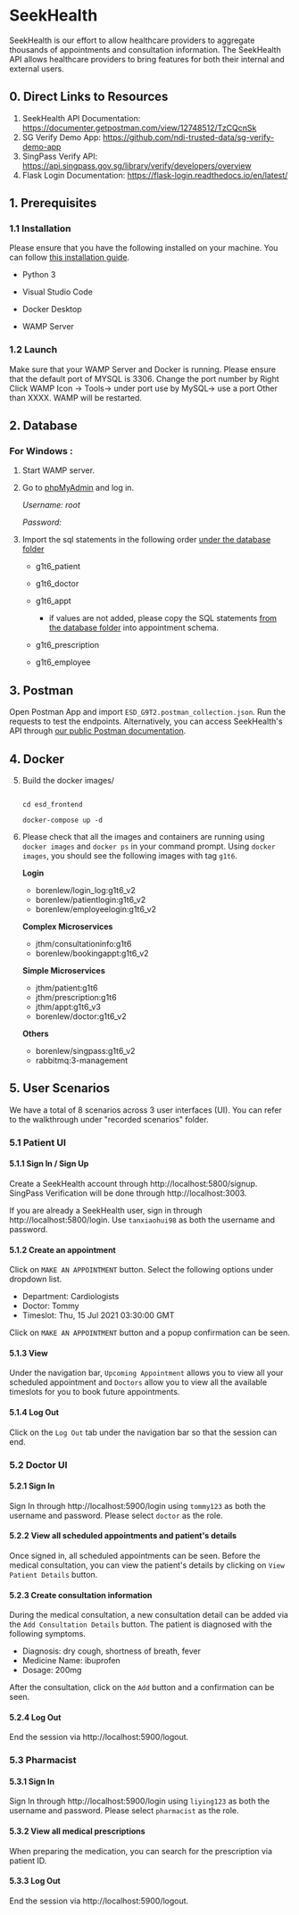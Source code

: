 # SeekHealth

SeekHealth is our effort to allow healthcare providers to aggregate thousands of appointments and consultation information. The SeekHealth API allows healthcare providers to bring features for both their internal and external users.

  

## 0. Direct Links to Resources

1. SeekHealth API Documentation: https://documenter.getpostman.com/view/12748512/TzCQcnSk
2. SG Verify Demo App: https://github.com/ndi-trusted-data/sg-verify-demo-app
3. SingPass Verify API: https://api.singpass.gov.sg/library/verify/developers/overview
4. Flask Login Documentation: https://flask-login.readthedocs.io/en/latest/ 

## 1. Prerequisites

### 1.1 Installation

Please ensure that you have the following installed on your machine. You can follow [this installation guide](https://docs.google.com/document/d/1hSqhVbgbclf-eOvBx5BQhaTJHxbUSUN4wZTrLNUMyUk/edit#heading=h.3l1qt71ezfd0).

* Python 3

* Visual Studio Code

* Docker Desktop

* WAMP Server

  

### 1.2 Launch

Make sure that your WAMP Server and Docker is running.
Please ensure that the default port of MYSQL is 3306. Change the port number by Right Click WAMP Icon -> Tools-> under port use by MySQL-> use a port Other than XXXX. WAMP will be restarted.

  

## 2. Database

### For Windows :

1. Start WAMP server.

2. Go to [phpMyAdmin](http://localhost/phpmyadmin/index.php) and log in.

	_Username: root_

	_Password:_

  

3. Import the sql statements in the following order [under the database folder](./tree/main/Database)

	- g1t6_patient

	- g1t6_doctor

	- g1t6_appt

		- if values are not added, please copy the SQL statements [from the database folder](./tree/main/Database/appt.sql) into appointment schema.

	- g1t6_prescription

	- g1t6_employee


## 3. Postman

Open Postman App and import `ESD_G9T2.postman_collection.json`. Run the requests to test the endpoints. Alternatively, you can access SeekHealth's API through [our public Postman documentation](https://documenter.getpostman.com/view/12748512/TzCQcnSk).

## 4. Docker

5. Build the docker images/

	```

	cd esd_frontend

	docker-compose up -d

	```

  

6. Please check that all the images and containers are running using `docker images` and `docker ps` in your command prompt. Using `docker images`, you should see the following images with tag `g1t6`. 

	**Login** 
	* borenlew/login_log:g1t6_v2
	* borenlew/patientlogin:g1t6_v2
	* borenlew/employeelogin:g1t6_v2

	**Complex Microservices**
	* jthm/consultationinfo:g1t6
	* borenlew/bookingappt:g1t6_v2

	**Simple Microservices**
	* jthm/patient:g1t6
	* jthm/prescription:g1t6
	* jthm/appt:g1t6_v3
	* borenlew/doctor:g1t6_v2

	**Others**
	* borenlew/singpass:g1t6_v2
	* rabbitmq:3-management
  

## 5. User Scenarios
We have a total of 8 scenarios across 3 user interfaces (UI). You can refer to the walkthrough under "recorded scenarios" folder.

### 5.1 Patient UI
#### 5.1.1 Sign In / Sign Up
Create a SeekHealth account through http://localhost:5800/signup. SingPass Verification will be done through http://localhost:3003.

If you are already a SeekHealth user, sign in through http://localhost:5800/login. Use `tanxiaohui98` as both the username and password.

#### 5.1.2 Create an appointment 
Click on `MAKE AN APPOINTMENT` button.
Select the following options under dropdown list.
* Department: Cardiologists
*  Doctor: Tommy
* Timeslot: Thu, 15 Jul 2021 03:30:00 GMT

Click on `MAKE AN APPOINTMENT` button and a popup confirmation can be seen.

#### 5.1.3 View  
Under the navigation bar, `Upcoming Appointment` allows you to view all your scheduled appointment and `Doctors` allow you to view all the available timeslots for you to book future appointments.

#### 5.1.4 Log Out
Click on the `Log Out` tab under the navigation bar so that the session can end.

### 5.2 Doctor UI
#### 5.2.1 Sign In 
Sign In through http://localhost:5900/login using `tommy123` as both the username and password. Please select `doctor` as the role. 

#### 5.2.2 View all scheduled appointments and patient's details
Once signed in, all scheduled appointments can be seen. Before the medical consultation, you can view the patient's details by clicking on `View Patient Details` button. 

#### 5.2.3 Create consultation information
During the medical consultation, a new consultation detail can be added via the `Add Consultation Details` button. The patient is diagnosed with the following symptoms.
* Diagnosis: dry cough, shortness of breath, fever
* Medicine Name: ibuprofen
* Dosage: 200mg

After the consultation, click on the `Add` button and a confirmation can be seen.

#### 5.2.4 Log Out
End the session via http://localhost:5900/logout.
	
### 5.3 Pharmacist
#### 5.3.1 Sign In 
Sign In through http://localhost:5900/login using `liying123` as both the username and password. Please select `pharmacist` as the role. 

#### 5.3.2 View all medical prescriptions
When preparing the medication, you can search for the prescription via patient ID. 

#### 5.3.3 Log Out
End the session via http://localhost:5900/logout.
